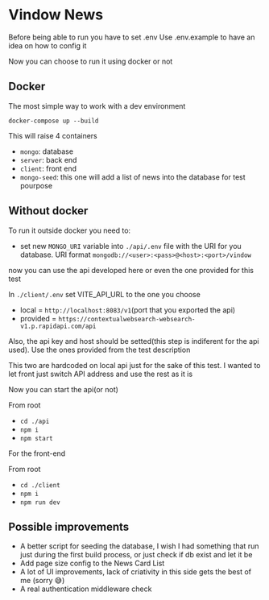 # Vindow News

Before being able to run you have to set .env
Use .env.example to have an idea on how to config it

Now you can choose to run it using docker or not

## Docker

The most simple way to work with a dev environment

`docker-compose up --build`

This will raise 4 containers

- `mongo`: database
- `server`: back end
- `client`: front end
- `mongo-seed`: this one will add a list of news into the database for test pourpose

## Without docker

To run it outside docker you need to:

- set new `MONGO_URI` variable into `./api/.env` file with the URI for you database. URI format `mongodb://<user>:<pass>@<host>:<port>/vindow`

now you can use the api developed here or even the one provided for this test

In `./client/.env` set VITE_API_URL to the one you choose

- local = `http://localhost:8083/v1`(port that you exported the api)
- provided = `https://contextualwebsearch-websearch-v1.p.rapidapi.com/api`

Also, the api key and host should be setted(this step is indiferent for the api used). Use the ones provided from the test description

This two are hardcoded on local api just for the sake of this test. I wanted to let front just switch API address and use the rest as it is

Now you can start the api(or not)

From root

- `cd ./api`
- `npm i`
- `npm start`

For the front-end

From root

- `cd ./client`
- `npm i`
- `npm run dev`

## Possible improvements

- A better script for seeding the database, I wish I had something that run just during the first build process, or just check if db exist and let it be
- Add page size config to the News Card List
- A lot of UI improvements, lack of criativity in this side gets the best of me (sorry 😅)
- A real authentication middleware check
